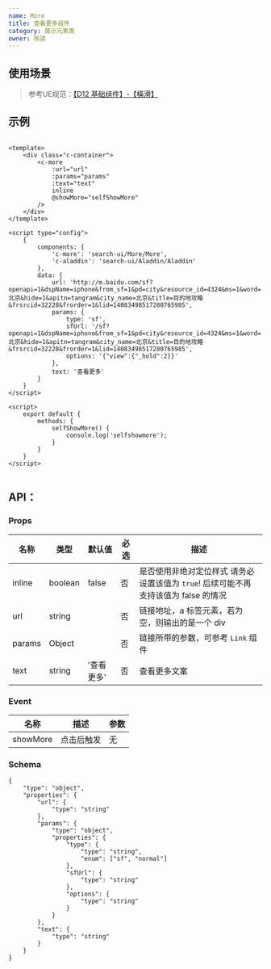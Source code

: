 ```yaml
---
name: More
title: 查看更多组件
category: 展示元素类
owner: 陈骁
---
```


## 使用场景

> 参考UE规范：[【D12 基础组件】-【橫滑】](http://sfe.baidu.com:8186/ue-guide/scroll.html)

## 示例

```atom 查看更多

<template>
    <div class="c-container">
        <c-more
            :url="url"
            :params="params"
            :text="text"
            inline
            @showMore="selfShowMore"
        />
    </div>
</template>

<script type="config">
    {
        components: {
            'c-more': 'search-ui/More/More',
            'c-aladdin': 'search-ui/Aladdin/Aladdin'
        },
        data: {
            url: 'http://m.baidu.com/sf?openapi=1&dspName=iphone&from_sf=1&pd=city&resource_id=4324&ms=1&word=北京&hide=1&apitn=tangram&city_name=北京&title=目的地攻略&frsrcid=32228&frorder=1&lid=14083498517280765985',
            params: {
                type: 'sf',
                sfUrl: '/sf?openapi=1&dspName=iphone&from_sf=1&pd=city&resource_id=4324&ms=1&word=北京&hide=1&apitn=tangram&city_name=北京&title=目的地攻略&frsrcid=32228&frorder=1&lid=14083498517280765985',
                options: '{"view":{"_hold":2}}'
            },
            text: '查看更多'
        }
    }
</script>

<script>
    export default {
        methods: {
            selfShowMore() {
                console.log('selfshowmore');
            }
        }
    }
</script>


```

## API：

### Props

| 名称 | 类型 | 默认值 | 必选 | 描述 |
| --- | --- | --- | --- | --- |
| inline | boolean | false | 否 | 是否使用非绝对定位样式 请务必设置该值为 `true`! 后续可能不再支持该值为 false 的情况 |
| url | string | | 否 | 链接地址，a 标签元素，若为空，则输出的是一个 div |
| params | Object | | 否 | 链接所带的参数，可参考 `Link` 组件 |
| text | string | '查看更多' | 否 | 查看更多文案 |


### Event

| 名称       |  描述    | 参数          |
|-----------|----------|--------------|
| showMore  |点击后触发  |  无   |

### Schema
```schema
{
    "type": "object",
    "properties": {
        "url": {
            "type": "string"
        },
        "params": {
            "type": "object",
            "properties": {
                "type": {
                    "type": "string",
                    "enum": ["sf", "normal"]
                },
                "sfUrl": {
                    "type": "string"
                },
                "options": {
                    "type": "string"
                }
            }
        },
        "text": {
            "type": "string"
        }
    }
}
```
